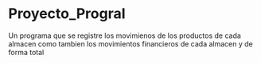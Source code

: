 # Proyecto_PrograI
Un programa que se registre los movimienos de los productos de cada almacen como tambien los movimientos financieros de cada almacen y de forma total


